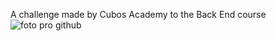 A challenge made by Cubos Academy to the Back End course
![foto pro github](https://user-images.githubusercontent.com/95707984/174828381-82933348-ac2d-457c-928c-70779f91d9ff.png)
